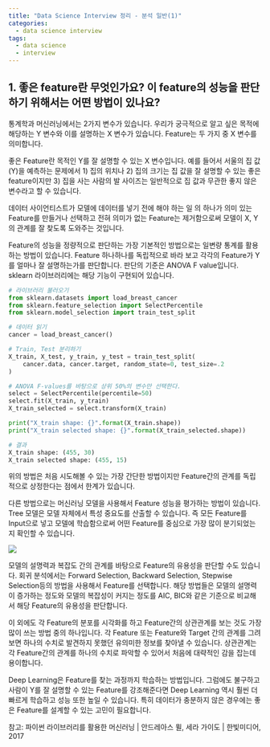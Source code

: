 ```yaml
---
title: "Data Science Interview 정리 - 분석 일반(1)"
categories:
  - data science interview
tags:
  - data science
  - interview
---
```


## 1. 좋은 feature란 무엇인가요? 이 feature의 성능을 판단하기 위해서는 어떤 방법이 있나요?

통계학과 머신러닝에서는 2가지 변수가 있습니다. 우리가 궁극적으로 알고 싶은 목적에 해당하는 Y 변수와 이를 설명하는 X 변수가 있습니다. Feature는 두 가지 중 X 변수를 의미합니다. 

좋은 Feature란 목적인 Y를 잘 설명할 수 있는 X 변수입니다. 예를 들어서 서울의 집 값(Y)을 예측하는 문제에서 1) 집의 위치나 2) 집의 크기는 집 값을 잘 설명할 수 있는 좋은 feature이지만 3) 집을 사는 사람의 발 사이즈는 일반적으로 집 값과 무관한 좋지 않은 변수라고 할 수 있습니다.

데이터 사이언티스트가 모델에 데이터를 넣기 전에 해야 하는 일 의 하나가 의미 있는 Feature를 만들거나 선택하고 전혀 의미가 없는 Feature는 제거함으로써 모델이 X, Y의 관계를 잘 찾도록 도와주는 것입니다.



Feature의 성능을 정량적으로 판단하는 가장 기본적인 방법으로는 일변량 통계를 활용하는 방법이 있습니다. Feature 하나하나를 독립적으로 바라 보고 각각의 Feature가 Y를 얼마나 잘 설명하는가를 판단합니다. 판단의 기준은 ANOVA F value입니다. sklearn 라이브러리에는 해당 기능이 구현되어 있습니다.

```python
# 라이브러리 불러오기
from sklearn.datasets import load_breast_cancer
from sklearn.feature_selection import SelectPercentile
from sklearn.model_selection import train_test_split

# 데이터 읽기
cancer = load_breast_cancer()

# Train, Test 분리하기
X_train, X_test, y_train, y_test = train_test_split(
    cancer.data, cancer.target, random_state=0, test_size=.2
)

# ANOVA F-values를 바탕으로 상위 50%의 변수만 선택한다.
select = SelectPercentile(percentile=50)
select.fit(X_train, y_train)
X_train_selected = select.transform(X_train)

print("X_train shape: {}".format(X_train.shape))
print("X_train selected shape: {}".format(X_train_selected.shape))

# 결과
X_train shape: (455, 30)
X_train selected shape: (455, 15)
```

위의 방법은 처음 시도해볼 수 있는 가장 간단한 방법이지만 Feature간의 관계를 독립적으로 상정한다는 점에서 한계가 있습니다. 

다른 방법으로는 머신러닝 모델을 사용해서 Feature 성능을 평가하는 방법이 있습니다. Tree 모델은 모델 자체에서 특성 중요도를 산출할 수 있습니다. 즉 모든 Feature를 Input으로 넣고 모델에 학습함으로써 어떤 Feature를 중심으로 가장 많이 분기되었는지 확인할 수 있습니다.

![](/Users/lifesailor/Desktop/project/lifesailor/github/data-science-interview-answer/image/feature-importance.png)

모델의 설명력과 복잡도 간의 관계를 바탕으로 Feature의 유용성을 판단할 수도 있습니다. 회귀 분석에서는 Forward Selection, Backward Selection, Stepwise Selection등의 방법을 사용해서 Feature를 선택합니다. 해당 방법들은 모델의 설명력이 증가하는 정도와 모델의 복잡성이 커지는 정도를 AIC, BIC와 같은 기준으로 비교해서 해당 Feature의 유용성을 판단합니다.



이 외에도 각 Feature의 분포를 시각화를 하고 Feature간의 상관관계를 보는 것도 가장 많이 쓰는 방법 중의 하나입니다. 각 Feature 또는 Feature와 Target 간의 관계를 그려보면 하나의 수치로 발견하지 못했던 유의미한 정보를 찾아낼 수 있습니다. 상관관계는 각 Feature간의 관계를 하나의 수치로 파악할 수 있어서 처음에 대략적인 감을 잡는데 용이합니다.



Deep Learning은 Feature를 찾는 과정까지 학습하는 방법입니다. 그럼에도 불구하고 사람이 Y를 잘 설명할 수 있는 Feature를 강조해준다면 Deep Learning 역시 훨씬 더 빠르게 학습하고 성능 또한 높일 수 있습니다. 특히 데이터가 충분하지 않은 경우에는 좋은 Feature를 설계할 수 있는 고민이 필요합니다.



참고: 파이썬 라이브러리를 활용한 머신러닝 | 안드레아스 뮐, 세라 가이도 | 한빛미디어, 2017